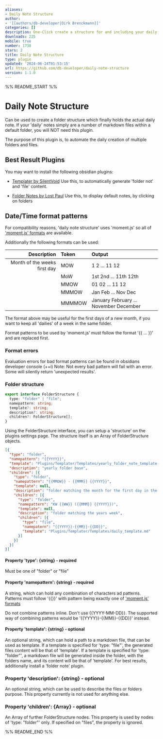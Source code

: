 ```yaml
---
aliases:
- Daily Note Structure
author:
- '[[authors/db-developer|Dirk Brenckmann]]'
categories: []
description: One-Click create a structure for and including your daily notes.
downloads: 225
mobile: true
number: 1738
stars: 2
title: Daily Note Structure
type: plugin
updated: '2024-06-24T01:53:15'
url: https://github.com/db-developer/daily-note-structure
version: 1.1.0
---
```


%% README_START %%

# Daily Note Structure

Can be used to create a folder structure which finally holds the actual daily note.
If your 'daily' notes simply are a number of markdown files within a default folder, you will NOT need this plugin.

The purpose of this plugin is, to automate the daily creation of multiple folders and files.

## Best Result Plugins

You may want to install the following obsidian plugins:

- [Templater by SilentVoid](https://obsidian.md/plugins?search=templater)
  Use this, to automatically generate 'folder not' and 'file' content.

- [Folder Notes by Lost Paul](https://obsidian.md/plugins?search=folder%20notes)
  Use this, to display default notes, by clicking on folders

## Date/Time format patterns
For compatibility reasons, 'daily note structure' uses 'moment.js' so all of 
['moment.js' formats](https://momentjs.com/docs/#/displaying/format/) are available.

Additionally the following formats can be used:

| Description                  | Token  | Output                                 |
| ---------------------------: | :----- | :------------------------------------- |
| Month of the weeks first day | MOW    | 1 2 ... 11 12                          |
|                              | MoW    | 1st 2nd ... 11th 12th                  |
|                              | MMOW   | 01 02 ... 11 12                        |
|                              | MMMOW  | Jan Feb ... Nov Dec                    |
|                              | MMMMOW | January February ... November December |

The format above may be useful for the first days of a new month, if you want to keep all 'dailies' of a week in the same folder.

Format patterns to be used by 'moment.js' must follow the format '{{ ... }}' and are replaced first.

### Format errors

Evaluation errors for bad format patterns can be found in obsidians developer console (<shift>+<ctrl>+i)
Note: Not every bad pattern will  fail with an error. Some will silently return 'unexpected results'.

### Folder structure
```typescript
export interface FolderStructure {
  type: "folder" | "file";
  namepattern: string;
  template?: string;
  description?: string;
  children?: FolderStructure[];
}
```

Using the FolderStructure interface, you can setup a 'structure' on the plugins settings page.
The structure itself is an Array of FolderStructure objects.

```json
[{
  "type": "folder",
  "namepattern": "{{YYYY}}",
  "template": "Plugins/Templater/Templates/yearly_folder_note_template.md",
  "description": "yearly folder base",
  "children": [{
    "type": "folder",
    "namepattern": "{{MMOW}} - {{MMM}} {{YYYY}}",
    "template": null,
    "description": "folder matching the month for the first day in the week",
    "children": [{
      "type": "folder",
      "namepattern": "KW {{WW}} ({{MMM}} {{YYYY}})",
      "template": null,
      "description": "folder matching the years week",
      "children": [{
        "type": "file",
        "namepatern": "{{YYYY}}-{{MM}}-{{DD}}",
        "template": "Plugins/Templater/Templates/daily_template.md"
      }]
    }]
  }]
}]
```

#### Property 'type': {string} - required
Must be one of "folder" or "file"

#### Property 'namepattern': {string} - required
A string, which can hold any combination of characters ad patterns.
Patterns must follow '{{<pattern>}}' with pattern being exactly one of ['moment.js' formats](https://momentjs.com/docs/#/displaying/format/)

Do not combine patterns inline. Don't use {{YYYY-MM-DD}}.
The supported way of combining patterns would be '{{YYYY}}-{{MM}}-{{DD}}' instead.

#### Property 'template': {string} - optional
An optional string, which can hold a path to a markdown file, that can be used as template.
If a template is specified for 'type: "file"', the generated files content will be that of 'template'.
If a template is specified for 'type: "folder"', a markdown file will be generated inside the folder, with the folders name, and its content will be that of 'template'. For best results, additionally install a 'folder note' plugin.

### Property 'description': {string} - optional
An optional string, which can be used to describe the files or folders purpose.
This property currently is not used for anything else.

### Property 'children': {Array<FolderStructure>} - optional
An Array of further FolderStructure nodes. This property is used by nodes of 'type: "folder"' only. If specified on "files", the property is ignored.



%% README_END %%